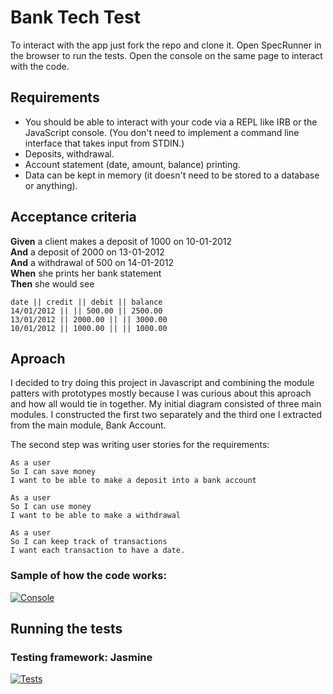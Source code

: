 # Bank Tech Test

To interact with the app just fork the repo and clone it.
Open SpecRunner in the browser to run the tests.
Open the console on the same page to interact with the code.

## Requirements
<ul>
  <li>You should be able to interact with your code via a REPL like IRB or the JavaScript console. (You don't need to implement a command line interface that takes input from STDIN.)</li>
  <li>Deposits, withdrawal.</li>
  <li>Account statement (date, amount, balance) printing.</li>
  <li>Data can be kept in memory (it doesn't need to be stored to a database or anything).</li>
</ul>

## Acceptance criteria
**Given** a client makes a deposit of 1000 on 10-01-2012<br>
**And** a deposit of 2000 on 13-01-2012<br>
**And** a withdrawal of 500 on 14-01-2012<br>
**When** she prints her bank statement<br>
**Then** she would see<br>


```
date || credit || debit || balance
14/01/2012 || || 500.00 || 2500.00
13/01/2012 || 2000.00 || || 3000.00
10/01/2012 || 1000.00 || || 1000.00
```

## Aproach
<p>I decided  to try doing this project in Javascript and combining the module patters with prototypes mostly because I was curious about this aproach and how all would tie in together. My initial diagram consisted of three main modules. I constructed the first two separately and the third one I extracted from the main module, Bank Account. 
<p>The second step was writing user stories for the requirements:<p>

```
As a user
So I can save money
I want to be able to make a deposit into a bank account

As a user
So I can use money
I want to be able to make a withdrawal

As a user
So I can keep track of transactions
I want each transaction to have a date.
```

### Sample of how the code works:
<a href="https://ibb.co/iK9vDd"><img src="https://preview.ibb.co/i4i0eJ/Console.png" alt="Console" border="0"></a>

## Running the tests
### Testing framework: Jasmine
<a href="https://ibb.co/jVtNtd"><img src="https://preview.ibb.co/b8MmKJ/Tests.png" alt="Tests" border="0"></a>

